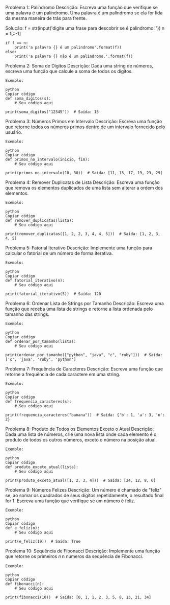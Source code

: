 Problema 1: Palíndromo
Descrição: Escreva uma função que verifique se uma palavra é um palíndromo. Uma palavra é um palíndromo se ela for lida da mesma maneira de trás para frente.

Solução:
    f = str(input('digite uma frase para descobrir se é palindromo: '))
    n = f[::-1]

    if f == n:
        print('a palavra {} é um palindromo'.format(f))
    else:
        print('a palavra {} não é um palindromo.'.format(f))


Problema 2: Soma de Dígitos
Descrição: Dada uma string de números, escreva uma função que calcule a soma de todos os dígitos.

    Exemplo:

    python
    Copiar código
    def soma_digitos(s):
        # Seu código aqui

    print(soma_digitos("12345"))  # Saída: 15

Problema 3: Números Primos em Intervalo
Descrição: Escreva uma função que retorne todos os números primos dentro de um intervalo fornecido pelo usuário.

    Exemplo:

    python
    Copiar código
    def primos_no_intervalo(inicio, fim):
        # Seu código aqui

    print(primos_no_intervalo(10, 30))  # Saída: [11, 13, 17, 19, 23, 29]

Problema 4: Remover Duplicatas de Lista
Descrição: Escreva uma função que remova os elementos duplicados de uma lista sem alterar a ordem dos elementos.

    Exemplo:

    python
    Copiar código
    def remover_duplicatas(lista):
        # Seu código aqui

    print(remover_duplicatas([1, 2, 2, 3, 4, 4, 5]))  # Saída: [1, 2, 3, 4, 5]

Problema 5: Fatorial Iterativo
Descrição: Implemente uma função para calcular o fatorial de um número de forma iterativa.

    Exemplo:

    python
    Copiar código
    def fatorial_iterativo(n):
        # Seu código aqui

    print(fatorial_iterativo(5))  # Saída: 120

Problema 6: Ordenar Lista de Strings por Tamanho
Descrição: Escreva uma função que receba uma lista de strings e retorne a lista ordenada pelo tamanho das strings.

    Exemplo:

    python
    Copiar código
    def ordenar_por_tamanho(lista):
        # Seu código aqui

    print(ordenar_por_tamanho(["python", "java", "c", "ruby"]))  # Saída: ['c', 'java', 'ruby', 'python']

Problema 7: Frequência de Caracteres
Descrição: Escreva uma função que retorne a frequência de cada caractere em uma string.

    Exemplo:

    python
    Copiar código
    def frequencia_caracteres(s):
        # Seu código aqui

    print(frequencia_caracteres("banana"))  # Saída: {'b': 1, 'a': 3, 'n': 2}

Problema 8: Produto de Todos os Elementos Exceto o Atual
Descrição: Dada uma lista de números, crie uma nova lista onde cada elemento é o produto de todos os outros números, exceto o número na posição atual.

    Exemplo:

    python
    Copiar código
    def produto_exceto_atual(lista):
        # Seu código aqui

    print(produto_exceto_atual([1, 2, 3, 4]))  # Saída: [24, 12, 8, 6]

Problema 9: Números Felizes
Descrição: Um número é chamado de "feliz" se, ao somar os quadrados de seus dígitos repetidamente, o resultado final for 1. Escreva uma função que verifique se um número é feliz.

    Exemplo:

    python
    Copiar código
    def e_feliz(n):
        # Seu código aqui

    print(e_feliz(19))  # Saída: True

Problema 10: Sequência de Fibonacci
Descrição: Implemente uma função que retorne os primeiros 
𝑛
n números da sequência de Fibonacci.

    Exemplo:

    python
    Copiar código
    def fibonacci(n):
        # Seu código aqui

    print(fibonacci(10))  # Saída: [0, 1, 1, 2, 3, 5, 8, 13, 21, 34]
